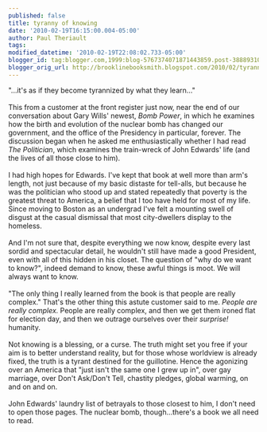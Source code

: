 ```yaml
---
published: false
title: tyranny of knowing
date: '2010-02-19T16:15:00.004-05:00'
author: Paul Theriault
tags: 
modified_datetime: '2010-02-19T22:08:02.733-05:00'
blogger_id: tag:blogger.com,1999:blog-5767374071871443859.post-3888931003597598020
blogger_orig_url: http://brooklinebooksmith.blogspot.com/2010/02/tyranny-of-knowing.html
---
```


"...it's as if they become tyrannized by what they learn..."<br /><br />This from a customer at the front register just now, near the end of our conversation about Gary Wills' newest, <em>Bomb Power</em>, in which he examines how the birth and evolution of the nuclear bomb has changed our government, and the office of the Presidency in particular, forever. The discussion began when he asked me enthusiastically whether I had read <em>The Politician</em>, which examines the train-wreck of John Edwards' life (and the lives of all those close to him).<br /><br />I had high hopes for Edwards.  I've kept that book at well more than arm's length, not just because of my basic distaste for tell-alls, but because he was the  politician who stood up and stated repeatedly that poverty is the greatest threat to America, a belief that I too have held for most of my life. Since moving to Boston as an undergrad I've felt a mounting swell of disgust at the casual dismissal that most city-dwellers display to the homeless.<br /><br />And I'm not sure that, despite everything we now know, despite every last sordid and spectacular detail, he wouldn't still have made a good President, even with all of this hidden in his closet. The question of "why do we want to know?", indeed demand to know, these awful things is moot. We will always want to know. <br /><br />"The only thing I really learned from the book is that people are really complex." That's the other thing this astute customer said to me. <em>People are really complex.</em>  People are really complex, and then we get them ironed flat for election day, and then we outrage ourselves over their <em>surprise!</em> humanity.<br /><br />Not knowing is a blessing, or a curse.  The truth might set you free if your aim is to better understand reality, but for those whose worldview is already fixed, the truth is a tyrant destined for the guillotine.  Hence the agonizing over an America that "just isn't the same one I grew up in", over gay marriage, over Don't Ask/Don't Tell, chastity pledges, global warming, on and on and on. <br /><br />John Edwards' laundry list of betrayals to those closest to him, I don't need to open those pages.  The nuclear bomb, though...there's a book we all need to read.